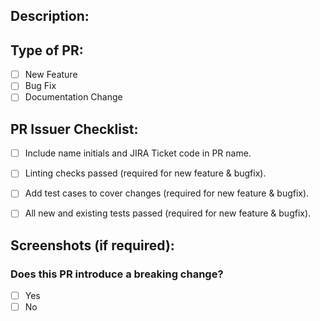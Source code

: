 <!--- Provide a general summary of your changes in the Title above -->

## Description:

<!--- Describe your changes in detail -->

## Type of PR:
- [ ] New Feature
- [ ] Bug Fix
- [ ] Documentation Change

## PR Issuer Checklist:

<!--- Go over all the following points, and put an `x` in all the boxes that apply. -->
<!--- If you're unsure about any of these, don't hesitate to ask. We're here to help! -->

- [ ]  Include name initials and JIRA Ticket code in PR name.
- [ ]  Linting checks passed (required for new feature & bugfix).
- [ ]  Add test cases to cover changes (required for new feature & bugfix). 
- [ ]  All new and existing tests passed (required for new feature & bugfix).


## Screenshots (if required):

<!-- Screenshots are typically applicable for UI fixes where the fix is visible -->
<!-- Attach at the max two screenshots. Do not attach video. The demo video should be attached to the Jira card instead. -->

### Does this PR introduce a breaking change?

- [ ]  Yes
- [ ]  No
